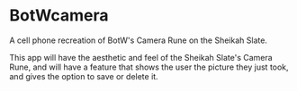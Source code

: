 # BotWcamera
A cell phone recreation of BotW's Camera Rune on the Sheikah Slate.

This app will have the aesthetic and feel of the Sheikah Slate's Camera Rune, and will have a feature that shows the user the picture they just took, and gives the option to save or delete it.
